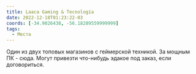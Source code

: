 ```yaml
---
title: Laaca Gaming & Tecnología
date: 2022-12-18T01:23:22-03
coords: [-34.9026438, -56.18289559999999]
tags:
  - Места
---
```


Один из двух топовых магазинов с геймерской техникой. За мощным ПК - сюда. Могут привезти что-нибудь эдакое под заказ, если договориться. 
